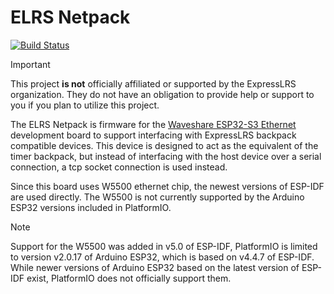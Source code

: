 # ELRS Netpack

[![Build Status](https://github.com/i-am-grub/elrs-netpack/actions/workflows/build.yml/badge.svg?branch=main)](https://github.com/i-am-grub/elrs-netpack/actions/workflows/build.yml)

> [!IMPORTANT]
> This project **is not** officially affiliated or supported by the ExpressLRS
> organization. They do not have an obligation to provide help or support to you
> if you plan to utilize this project.

The ELRS Netpack is firmware for the 
[Waveshare ESP32-S3 Ethernet](https://www.waveshare.com/esp32-s3-eth.htm)
development board to support interfacing with ExpressLRS backpack
compatible devices. This device is designed to act as the equivalent
of the timer backpack, but instead of interfacing with the host
device over a serial connection, a tcp socket connection is used
instead.

Since this board uses W5500 ethernet chip, the newest versions of ESP-IDF 
are used directly. The W5500 is not currently supported by the Arduino ESP32 
versions included in PlatformIO.

> [!NOTE]
> Support for the W5500 was added in v5.0 of ESP-IDF, PlatformIO is limited to
> version v2.0.17 of Arduino ESP32, which is based on v4.4.7 of ESP-IDF. While
> newer versions of Arduino ESP32 based on the latest version of ESP-IDF
> exist, PlatformIO does not officially support them.
